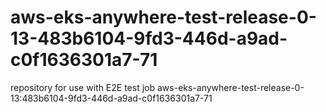 # aws-eks-anywhere-test-release-0-13-483b6104-9fd3-446d-a9ad-c0f1636301a7-71
repository for use with E2E test job aws-eks-anywhere-test-release-0-13:483b6104-9fd3-446d-a9ad-c0f1636301a7-71
